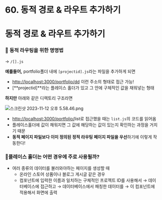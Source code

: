 # 60. 동적 경로 & 라우트 추가하기

# 동적 경로 & 라우트 추가하기

### 📌 **동적 라우팅을 위한 명명법**

→ `/[].js`

**예를들어,** portfolio폴더 내에 `[projectid].js`라는 파일을 추가하게 되면

- [http://localhost:3000/portfolio/dd](http://localhost:3000/portfolio/dd) 이런 주소의 형태로 접근 가능!
- [**projectid]**라는 플레이스 홀더가 있고 그 안에 구체적인 값을 채워넣는 형태

**하지만** 아래와 같은 디렉토리 구조라면 

![스크린샷 2023-11-12 오후 5.58.46.png](60%20%E1%84%83%E1%85%A9%E1%86%BC%E1%84%8C%E1%85%A5%E1%86%A8%20%E1%84%80%E1%85%A7%E1%86%BC%E1%84%85%E1%85%A9%20&%20%E1%84%85%E1%85%A1%E1%84%8B%E1%85%AE%E1%84%90%E1%85%B3%20%E1%84%8E%E1%85%AE%E1%84%80%E1%85%A1%E1%84%92%E1%85%A1%E1%84%80%E1%85%B5%209649809400f141aa89b4a7307b71658e/%25E1%2584%2589%25E1%2585%25B3%25E1%2584%258F%25E1%2585%25B3%25E1%2584%2585%25E1%2585%25B5%25E1%2586%25AB%25E1%2584%2589%25E1%2585%25A3%25E1%2586%25BA_2023-11-12_%25E1%2584%258B%25E1%2585%25A9%25E1%2584%2592%25E1%2585%25AE_5.58.46.png)

- [http://localhost:3000/portfolio/](http://localhost:3000/portfolio/dd)list로 접근했을 때는 `list.js`의 코드를 읽어옴
- 플레이스홀더에 값이 채워지면 그 값에 해당하는 값이 있는지 확인하는 과정을 거치기 때문
- **동적 페이지 파일보다 이미 정의된 정적 라우팅 페이지 파일을 우선**하기에 이렇게 작동한다!

### 📌플레이스 홀더는 어떤 경우에 주로 사용될까?

- 여러 종류의 데이터를 불러와야하는 페이지를 생성할 때
    - 온라인 스토어 상품이나 블로그 게시글 같은 경우
    - 컴포넌트에 입력한 이름과 일치하는 구체적인 프로젝트 ID를 사용해서 
    → 데이터베이스에 접근하고 
    → 데이터베이스에서 패칭한 데이터를 
    → 이 컴포넌트에 적용해서 화면에 출력
